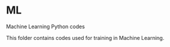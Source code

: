 # ML
Machine Learning Python codes

This folder contains codes used for training in Machine Learning.
